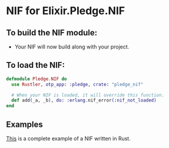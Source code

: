 # NIF for Elixir.Pledge.NIF

## To build the NIF module:

- Your NIF will now build along with your project.

## To load the NIF:

```elixir
defmodule Pledge.NIF do
  use Rustler, otp_app: :pledge, crate: "pledge_nif"

  # When your NIF is loaded, it will override this function.
  def add(_a, _b), do: :erlang.nif_error(:nif_not_loaded)
end
```

## Examples

[This](https://github.com/rusterlium/NifIo) is a complete example of a NIF written in Rust.
